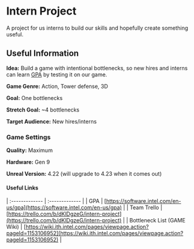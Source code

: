 # Intern Project

A project for us interns to build our skills and hopefully create something useful.

## Useful Information

__**Idea:**__ Build a game with intentional bottlenecks, so new hires and interns can learn [GPA](https://software.intel.com/en-us/gpa) by testing it on our game.

__**Game Genre:**__ Action, Tower defense, 3D

__**Goal:**__ One bottlenecks

__**Stretch Goal:**__ ~4 bottlenecks

__**Target Audience:**__ New hires/interns

### Game Settings

**__Quality:__** Maximum

**__Hardware:__** Gen 9

**__Unreal Version:__** 4.22 (will upgrade to 4.23 when it comes out)



#### Useful Links

| :------------- | :------------- |
| GPA    | [https://software.intel.com/en-us/gpa](https://software.intel.com/en-us/gpa)  |
| Team Trello | [https://trello.com/b/dKlDgzeG/intern-project](https://trello.com/b/dKlDgzeG/intern-project) |
| Bottleneck List (GAME Wiki) | [https://wiki.ith.intel.com/pages/viewpage.action?pageId=1153106952](https://wiki.ith.intel.com/pages/viewpage.action?pageId=1153106952) |
